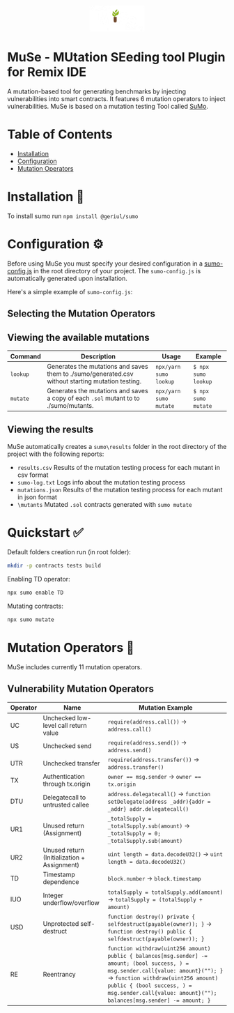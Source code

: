 <div style="text-align:center">
<img src="MuSe-Remix-Plugin/public/logo.png" alt="MuSe logo" style="width:25%;"/>
</div>

# MuSe - MUtation SEeding tool Plugin for Remix IDE
A mutation-based tool for generating benchmarks by injecting vulnerabilities into smart contracts. It features 6 mutation operators to inject vulnerabilities.
MuSe is based on a mutation testing Tool called [SuMo](https://github.com/MorenaBarboni/SuMo-SOlidity-MUtator).


# Table of Contents
* [Installation](https://github.com/GerardoIuliano/SuMo-SOlidity-MUtator#installation)
* [Configuration](https://github.com/GerardoIuliano/SuMo-SOlidity-MUtator#configuration-)
* [Mutation Operators](https://github.com/GerardoIuliano/SuMo-SOlidity-MUtator#mutation-operators-)



# Installation 🔌

To install sumo run ```npm install @geriul/sumo```

# Configuration ⚙️
Before using MuSe you must specify your desired configuration in a [sumo-config.js](https://github.com/GerardoIuliano/SuMo-SOlidity-MUtator/blob/master/src/sumo-config.js) in the root directory of your project. The ```sumo-config.js``` is automatically generated upon installation.

Here's a simple example of ```sumo-config.js```:


## Selecting the Mutation Operators

## Viewing the available mutations

| Command       | Description                        | Usage                    | Example                             |
|---------------|------------------------------------|--------------------------|-------------------------------------|
| `lookup`    | Generates the mutations and saves them to ./sumo/generated.csv without starting mutation testing. | `npx/yarn sumo lookup` | `$ npx sumo lookup` |
| `mutate`    | Generates the mutations and saves a copy of each `.sol` mutant to  to ./sumo/mutants. | `npx/yarn sumo mutate` | `$ npx sumo mutate` |


## Viewing the results
MuSe automatically creates a ```sumo\results``` folder in the root directory of the project with the following reports: <br/>
* ```results.csv``` Results of the mutation testing process for each mutant in csv format
* ```sumo-log.txt``` Logs info about the mutation testing process
* ```mutations.json``` Results of the mutation testing process for each mutant in json format
* ```\mutants``` Mutated ```.sol``` contracts generated with ```sumo mutate```


# Quickstart ✅
Default folders creation run (in root folder):
```bash
mkdir -p contracts tests build
```
Enabling TD operator:
```bash
npx sumo enable TD
```
Mutating contracts:
```bash
npx sumo mutate
```

##


# Mutation Operators 👾

MuSe includes currently 11 mutation operators.

## Vulnerability Mutation Operators

| Operator | Name                                       | Mutation Example                                                                                                                                                                                                                                                                       |
|----------|--------------------------------------------|----------------------------------------------------------------------------------------------------------------------------------------------------------------------------------------------------------------------------------------------------------------------------------------|
| UC       | Unchecked low-level call return value      | ```require(address.call())``` &rarr; ```address.call()```                                                                                                                                                                                                                              |
| US       | Unchecked send                             | ```require(address.send())``` &rarr; ```address.send()```                                                                                                                                                                                                                              |
| UTR      | Unchecked transfer                         | ```require(address.transfer())``` &rarr; ```address.transfer()```                                                                                                                                                                                                                      |
| TX       | Authentication through tx.origin           | ```owner == msg.sender```     &rarr; ```owner == tx.origin```                                                                                                                                                                                                                          |
| DTU      | Delegatecall to untrusted callee           | ```address.delegatecall()``` &rarr; ```function setDelegate(address _addr){addr = _addr} addr.delegatecall()```                                                                                                                                                                        |
| UR1      | Unused return (Assignment)                 | ```_totalSupply = _totalSupply.sub(amount)``` &rarr; ```_totalSupply = 0; _totalSupply.sub(amount)```                                                                                                                                                                                  |
| UR2      | Unused return (Initialization + Assignment)| ```uint length = data.decodeU32()``` &rarr; ```uint length = data.decodeU32()```                                                                                                                                                                                                       |
| TD       | Timestamp dependence                       | ```block.number``` &rarr; ```block.timestamp```                                                                                                                                                                                                                                        |
| IUO      | Integer underflow/overflow                 | ```totalSupply = totalSupply.add(amount)``` &rarr; ```totalSupply = (totalSupply + amount)```                                                                                                                                                                                          |
| USD      | Unprotected self-destruct                  | ```function destroy() private { selfdestruct(payable(owner)); }``` &rarr; ```function destroy() public { selfdestruct(payable(owner)); }```                                                                                                                                            |
| RE       | Reentrancy                                 | ```function withdraw(uint256 amount) public { balances[msg.sender] -= amount; (bool success, ) = msg.sender.call{value: amount}(""); }``` &rarr; ```function withdraw(uint256 amount) public { (bool success, ) = msg.sender.call{value: amount}(""); balances[msg.sender] -= amount; }``` |

